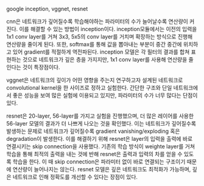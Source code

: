 google inception, vggnet, resnet

cnn은 네트워크가 깊어질수록 학습해야하는 파라미터의 수가 늘어날수록 연산량이 커진다. 이를 해결할 수 있는 방법이 inception이다. inception모듈에서는 이전의 입력을 1x1 conv layer를 거쳐  3x3, 5x5의 conv layer를 거치며 확장하는 방식으로 진행해 연산량을 줄이게 된다. 또한, softmax를 통해 값을 뽑아내는 부분이 중간 중간에 위치하고 있어 gradient를 적절하게 역전파된다. inception 모델은 각 필터의 결과를 합쳐 표현하는 것으로 네트워크가 깊은 층을 가지지만, 1x1 conv layer를 사용해 연산량을 줄인다는 것이 특장점이다.

vggnet은 네트워크의 깊이가 어떤 영향을 주는지 연구하고자 설계된 네트워크로 convolutional kernel을 한 사이즈로 정하고 실험한다. 간단한 구조와 단일 네트워크에서 좋은 성능을 보여 많은 실험에 이용되고 있지만, 파라미터의 수가 너무 많다는 단점이 있다.

resnet은 20-layer, 56-layer를 가지고 실험을 진행했으며, 더 많은 레이어를 사용한 56-layer 모델의 결과가 더 나쁘게 나오는 것을 확인했다. 이는 네트워크가 깊어질수록 발생하는 문제로 네트워크가 깊어질수록 gradient vanishing/exploding 혹은 degradation이 발생한다. 이를 해결하기 위해 resnet은 layer의 입력을 출력에 바로 연결시키는 skip connection을 사용했다. 기존의 학습 방식이 weighte layer를 거쳐 학습을 통해 최적의 출력을 내는 것에 반해 resnet은 출력과 입력의 차를 얻을 수 있도록 학습을 한다. 이 때 skip connection은 파라미터 없이 바로 연결되는 구조이기 때문에 연산량이 늘어나지는 않는다. resnet 모델은 깊은 네트워크도 최적화가 가능하며, 깊은 네트워크로 인해 정확도를 개선할 수 있다는 장점이 있다.

